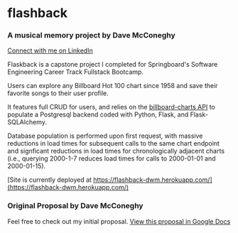 # flashback

### A musical memory project by Dave McConeghy
[Connect with me on LinkedIn](https://www.linkedin.com/in/david-mcconeghy/)

Flaskback is a capstone project I completed for Springboard's Software Engineering Career Track Fullstack Bootcamp.

Users can explore any Billboard Hot 100 chart since 1958 and save their favorite songs to their user profile. 

It features full CRUD for users, and relies on the [billboard-charts API](https://github.com/guoguo12/billboard-charts) to populate a Postgresql backend coded with Python, Flask, and Flask-SQLAlchemy. 

Database population is performed upon first request, with massive reductions in load times for subsequent calls to the same chart endpoint and signficant reductions in load times for chronologically adjacent charts (i.e., querying 2000-1-7 reduces load times for calls to 2000-01-01 and 2000-01-15).  

[Site is currently deployed at https://flashback-dwm.herokuapp.com/](https://flashback-dwm.herokuapp.com/) 


### Original Proposal by Dave McConeghy
Feel free to check out my initial proposal. 
[View this proposal in Google Docs](https://docs.google.com/document/d/1gXzn_mwFInoAnlA48n6XPhq4FItoeB0_nv4R6NYPp1A/edit?usp=sharing)



